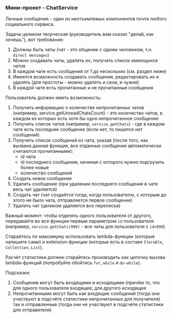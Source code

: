 ### Мини-проект - ChatService
Личные сообщения - один из неотъемлемых компонентов почти любого социального сервиса.

Задача целиком творческая (руководитель вам сказал "делай, как хочешь"), вот требования:

1. Должны быть чаты (чат - это общение с одним человеком, т.н. `direct messages`)
2. Можно создавать чаты, удалять их, получать список имеющихся чатов
3. В каждом чате есть сообщения от 1 до нескольких (см. раздел ниже)
4. Имеется возможность создавать сообщения, редактировать их и удалять (для простоты - можно удалять и свои, и чужие)
5. В каждой чате есть прочитанные и не прочитанные сообщения

Пользователь должен иметь возможность:

1. Получить информацию о количестве непрочитанных чатов (например, service.getUnreadChatsCount) - это количество чатов, в каждом из которых есть хотя бы одно непрочитанное сообщение
2. Получить список чатов (например, `service.getChats`) - где в каждом чате есть последнее сообщение (если нет, то пишется нет сообщений)
3. Получить список сообщений из чата, указав (после того, как вызвана данная функция, все отданные сообщения автоматически считаются прочитанными):
    - id чата
    - id последнего сообщения, начиная с которого нужно подгрузить более новые
    - количество сообщений
4. Создать новое сообщение
5. Удалить сообщение (при удалении последнего сообщения в чате весь чат удаляется)
6. Создать чат (чат создаётся тогда, когда пользователю, с которым до этого не было чата, отправляется первое сообщение)
7. Удалить чат (целиком удаляется все переписка)

Важный момент: чтобы отделять одного пользователя от другого, передавайте во все функции первым параметром `id` пользователя (например, `service.getChats(999)` - все чаты для пользователя с `id=999`)

Старайтесь по максимуму использовать lambda-функции (которые напишите сами) и extension-функции (которые есть в составе `Iterable`, `Collection`, `List`).

Расчёт статистики должен старайтесь производить как цепочку вызова lambda-функций (попробуйте обойтись `for`, `while` и `do-while`).

Подсказки:
1. Сообщения могут быть входящими и исходящими (причём то, что для одного пользователя входящее, для другого исходящее
2. Непрочитанными могут быть как входящие сообщений (тогда они участвуют в подсчёте статистики непрочитанных для получателя) так и отправленные (тогда они не участвуют в подсчёте статистики для отправителя)
